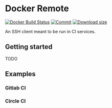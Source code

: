 # Docker Remote

[![Docker Build Status](https://img.shields.io/docker/build/apihackers/remote.svg)](https://hub.docker.com/r/apihackers/remote/builds/) [![Commit](https://images.microbadger.com/badges/commit/apihackers/remote.svg)](https://microbadger.com/images/apihackers/remote) [![Download size](https://images.microbadger.com/badges/image/apihackers/remote.svg)](https://microbadger.com/images/apihackers/remote)

An SSH client meant to be run in CI services.

## Getting started

TODO

## Examples

### Gitlab CI

### Circle CI

